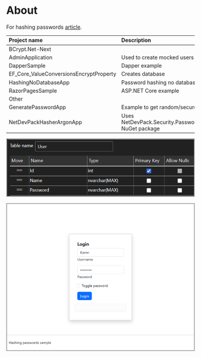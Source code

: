 # About

For hashing passwords [article](https://dev.to/karenpayneoregon/storing-passwords-safely-c-ifh).


| Project name        |   Description    
|:------------- |:-------------|
| BCrypt.Net-Next |  |  
| AdminApplication | Used to create mocked users |  
| DapperSample | Dapper example |
| EF_Core_ValueConversionsEncryptProperty | Creates database |  
| HashingNoDatabaseApp | Password hashing no database |  
| RazorPagesSample | ASP.NET Core example |  
| Other |  |  
| GeneratePasswordApp | Example to get random/secure passwords |  
| NetDevPackHasherArgonApp | Uses NetDevPack.Security.PasswordHasher.Argon2 NuGet package  |  

![F1](assets/F1.png)

![F2](assets/F2.png)